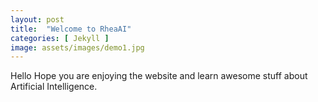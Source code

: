 ```yaml
---
layout: post
title:  "Welcome to RheaAI"
categories: [ Jekyll ]
image: assets/images/demo1.jpg
---
```


Hello
Hope you are enjoying the website and learn awesome stuff about Artificial Intelligence.